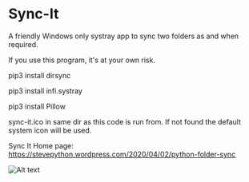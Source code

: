 # Sync-It
A friendly Windows only systray app to sync two folders as and when required.

If you use this program, it's at your own risk.

pip3 install dirsync

pip3 install infi.systray

pip3 install Pillow

sync-it.ico in same dir as this code is run from.
If not found the default system icon will be used.

Sync It Home page:
https://stevepython.wordpress.com/2020/04/02/python-folder-sync

![Alt text](https://stevepython.files.wordpress.com/2020/04/syncit-logo.png)
